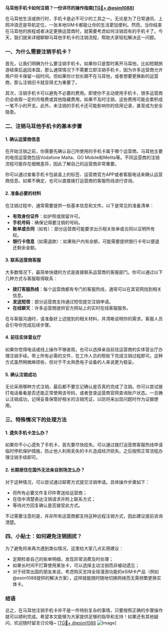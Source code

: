 **马耳他手机卡如何注销？一份详尽的操作指南[[TG💪+ @esim1088](https://t.me/s/esim1088)]**

在马耳他生活或旅行时，手机卡是必不可少的工具之一。无论是为了日常通讯、上网冲浪还是导航定位，一张本地SIM卡都能让你的生活更加便利。然而，当你结束在马耳他的旅程或者决定更换运营商时，就需要考虑如何注销现有的手机卡了。今天，我们就来详细聊聊马耳他手机卡的注销流程，帮助大家轻松解决这一问题。

### 一、为什么需要注销手机卡？

首先，让我们明确为什么要注销手机卡。如果你只是暂时离开马耳他，比如短期旅游结束后返回本国，那么通常情况下不需要立即注销手机卡，因为许多运营商允许用户将卡保留一段时间。但如果你计划长期不在马耳他，或者想要更换新的运营商，那么注销旧卡就显得尤为重要了。

其次，注销手机卡可以避免不必要的费用。即使你不主动使用手机卡，很多运营商仍会收取一定的月租费或其他隐藏费用。如果不及时注销，这些费用可能会累积成一笔不小的开支。此外，未注销的手机卡还可能影响你的信用记录，甚至成为安全隐患。

### 二、注销马耳他手机卡的基本步骤

#### 1. 确认运营商信息

在开始注销之前，你需要先确认自己所使用的手机卡属于哪个运营商。马耳他主要的电信运营商包括Vodafone Malta、GO Mobile和Melita等。不同运营商的注销流程可能存在细微差异，因此了解自己的运营商非常重要。

你可以通过查看手机卡包装盒上的标签、运营商官方APP或者客服电话来确认运营商信息。如果不确定，也可以直接拨打运营商的客服热线进行咨询。

#### 2. 准备必要的材料

在注销过程中，通常需要提供一些基本信息和文件。以下是常见的准备清单：

- **有效身份证件**：如护照或居留许可。
- **手机号码**：确保记得要注销的号码。
- **账单或合同**（如有）：部分运营商可能要求出示相关账单或合同以证明所有权。
- **银行卡信息**（如需退款）：如果账户内有余额，可能需要提供银行卡号以便退还剩余金额。

#### 3. 联系运营商客服

大多数情况下，最简单快捷的方式是直接联系运营商的客服部门。你可以通过以下几种方式与客服取得联系：

- **拨打客服热线**：每个运营商都有专门的客服热线，通常可以在其官网找到相关信息。
- **发送短信**：部分运营商支持通过短信提交注销申请。
- **在线聊天**：许多运营商提供官方网站上的实时在线客服服务。

在与客服沟通时，请准备好上述提到的相关材料，并清晰说明你的需求。客服人员会引导你完成后续步骤。

#### 4. 前往实体营业厅

如果你觉得电话或线上操作不够直观，也可以选择亲自前往运营商的实体营业厅办理注销手续。带上所有必需的文件，在工作人员的帮助下完成注销过程即可。这种方式虽然稍微麻烦些，但对于不太熟悉电子设备的人来说更为稳妥。

#### 5. 确认注销成功

无论采用哪种方式注销，最后都不要忘记确认是否真的完成了注销。你可以尝试拨打电话看看是否还能正常使用该号码，或者登录运营商官网查询账户状态。一旦确认注销成功，记得妥善保管好相关的注销凭证，以防将来出现问题时作为证据使用。

### 三、特殊情况下的处理方法

#### 1. 遗失手机卡怎么办？

如果你不小心遗失了手机卡，首先要尽快挂失。可以通过拨打运营商客服热线申请临时停机保护措施，防止他人利用丢失的卡片造成经济损失。之后按照正常流程办理注销手续即可。

#### 2. 长期居住在国外无法亲自到场怎么办？

对于这种情况，可以尝试通过邮寄方式提交注销申请。具体操作步骤如下：

- 将所有必要文件复印件寄送给运营商；
- 在信中清楚表达注销请求并附上联系方式；
- 等待对方回复确认是否接受此方式。

不过需要注意的是，并非所有运营商都支持这种远程注销方式，因此建议提前咨询清楚。

### 四、小贴士：如何避免注销困扰？

为了避免将来再次遇到类似情况，这里给大家几点实用建议：

- 定期检查自己的账单明细，发现异常消费及时处理；
- 如果长时间不打算使用某张卡，可以选择主动注销而非被动遗忘；
- 对于经常出国的朋友来说，考虑购买支持全球漫游功能的eSIM卡产品（例如@esim1088提供的解决方案），这样就能随时随地切换网络而无需频繁更换实体卡。

### 结语

总之，在马耳他注销手机卡并不是一件特别复杂的事情，只要按照正确的步骤操作就可以顺利完成。希望本文能够为大家提供足够的指导和支持！如果还有其他疑问，欢迎随时留言讨论哦~ [[TG💪+ @esim1088](https://t.me/s/esim1088) ![Image](https://i.postimg.cc/4NQfJmqS/Snipaste-2025-05-13-00-14-12.png)]